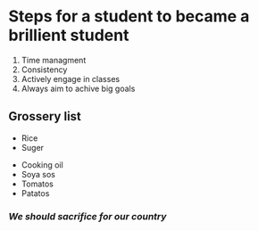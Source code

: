# Steps for a student to became a brillient student
1. Time managment
2. Consistency
3. Actively engage in classes
4. Always aim to achive big goals  
## Grossery list 
- Rice
- Suger
+ Cooking oil
+ Soya sos
+ Tomatos
+ Patatos
### ***We should sacrifice for our country***
